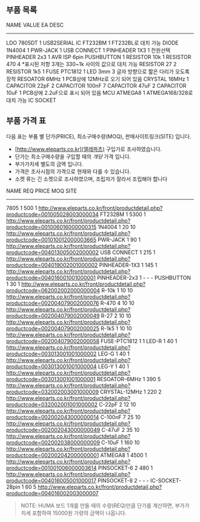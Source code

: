 ## 부품 목록 ##

NAME               VALUE        EA  DESC
----------------   ---------  ----  ----------------------------------------------------
LDO                7805DT        1
USB2SERIAL IC      FT232BM       1  FT232BL로 대치 가능
DIODE              1N4004        1
PWR-JACK                         1
USB CONNECT                      1
PINHEADER          1X3           1  전원선택
PINHEADER          2x3           1  AVR ISP 6pin
PUSHBUTTON                       1
RESISTOR           10k           1
RESISTOR           470           4  *표시된 저항 3개는 330~1k 사이의 값으로 대치 가능
RESISTOR           27            2
RESISTOR           1k5           1
FUSE               PTC1812       1
LED                3mm           3  글자 방향으로 짧은 다리가 오도록 장착
RESOATOR           6MHz          1  PCB상에 12MHz로 오기 되어 있음
CRYSTAL            16MHz         1
CAPACITOR          22pF          2
CAPACITOR          100nF         7
CAPACITOR          47uF          2
CAPACITOR          10uF          1  PCB상에 2.2uF으로 표시 되어 있음
MCU                ATMEGA8       1  ATMEGA168/328로 대치 가능 
IC SOCKET

## 부품 가격 표 ##

다음 표는 부품 별 단가(PRICE), 최소구매수량(MOQ), 판매사이트링크(SITE) 입니다.

 * [http://www.eleparts.co.kr](엘레파츠) 구입가로 조사하였습니다.
 * 단가는 최소구매수량을 구입할 때의 *개당* 가격 입니다.
 * 부가가치세 별도의 금액 입니다.
 * 가격은 조사시점의 가격으로 현재와 다를 수 있습니다.
 * 소켓 류는 긴 소켓으로 조사하였으며, 조립자가 잘라서 조립해야 합니다

NAME              REQ     PRICE  MOQ  SITE
---------------- ---- --------- ----  ---------------------------------------------------------------------------------
7805                1       500    1  http://www.eleparts.co.kr/front/productdetail.php?productcode=001005028003000034
FT232BM             1      5300    1  http://www.eleparts.co.kr/front/productdetail.php?productcode=001006016000000315
1N4004              1        20   10  http://www.eleparts.co.kr/front/productdetail.php?productcode=001010012000003665
PWR-JACK            1        90    1  http://www.eleparts.co.kr/front/productdetail.php?productcode=004013005002000002
USB CONNECT         1       215    1  http://www.eleparts.co.kr/front/productdetail.php?productcode=004019002001000002
PINHEADER-1X3       1       145    1  http://www.eleparts.co.kr/front/productdetail.php?productcode=004016001001000001
PINHEADER-2x3       1         -    -  -
PUSHBUTTON          1        30    1  http://www.eleparts.co.kr/front/productdetail.php?productcode=062002002000000004
R-10k               1        10   10  http://www.eleparts.co.kr/front/productdetail.php?productcode=002004079002000076
R-470               4        10   10  http://www.eleparts.co.kr/front/productdetail.php?productcode=002004079002000049
R-27                2        10   10  http://www.eleparts.co.kr/front/productdetail.php?productcode=002004079002000025
R-1k5               1        10   10  http://www.eleparts.co.kr/front/productdetail.php?productcode=002004079002000058
FUSE-PTC1812        1              1
LED-R               1        40    1  http://www.eleparts.co.kr/front/productdetail.php?productcode=003013001001000002
LEG-G               1        40    1  http://www.eleparts.co.kr/front/productdetail.php?productcode=003013001001000004
LEG-Y               1        40    1  http://www.eleparts.co.kr/front/productdetail.php?productcode=003013001001000001 
RESOATOR-6MHz       1       390    5  http://www.eleparts.co.kr/front/productdetail.php?productcode=032002003001000009
CRYSTAL-12MHz       1       220    2  http://www.eleparts.co.kr/front/productdetail.php?productcode=032002001001000002
C-22pF              2        12   10  http://www.eleparts.co.kr/front/productdetail.php?productcode=002002043000000014
C-100nF             7        25   10  http://www.eleparts.co.kr/front/productdetail.php?productcode=002002043000000049
C-47uF              2        35   10  http://www.eleparts.co.kr/front/productdetail.php?productcode=002002038000000009
C-10uF              1       160   10  http://www.eleparts.co.kr/front/productdetail.php?productcode=002002042000000001
ATMEGA8             1      4500    1  http://www.eleparts.co.kr/front/productdetail.php?productcode=001001006000003614
PINSOCKET-6         2       480    1  http://www.eleparts.co.kr/front/productdetail.php?productcode=004016005001000017
PINSOCKET-8         2         -    -  -
IC-SOCKET-28pin     1        60    5  http://www.eleparts.co.kr/front/productdetail.php?productcode=004016002003000007

> NOTE: HUMA 보드 1개를 만들 때의 수량(REQ)만큼 단가를 계산하면, 부가가치세 포함하여 15000원 가량의 금액이 나옵니다.

